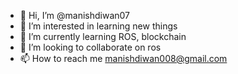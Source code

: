 - 👋 Hi, I’m @manishdiwan07
- 👀 I’m interested in learning new things
- 🌱 I’m currently learning ROS, blockchain
- 💞️ I’m looking to collaborate on ros
- 📫 How to reach me manishdiwan008@gmail.com

<!---
manishdiwan07/manishdiwan07 is a ✨ special ✨ repository because its `README.md` (this file) appears on your GitHub profile.
You can click the Preview link to take a look at your changes.
--->
